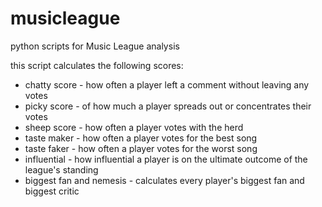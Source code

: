 # musicleague
python scripts for Music League analysis

this script calculates the following scores:

* chatty score - how often a player left a comment without leaving any votes
* picky score - of how much a player spreads out or concentrates their votes
* sheep score - how often a player votes with the herd
* taste maker - how often a player votes for the best song
* taste faker - how often a player votes for the worst song
* influential - how influential a player is on the ultimate outcome of the league's standing
* biggest fan and nemesis - calculates every player's biggest fan and biggest critic
